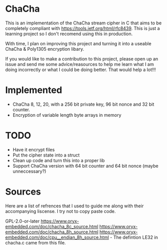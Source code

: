 # ChaCha
This is an implementation of the ChaCha stream cipher in C that aims to be completely compliant with https://tools.ietf.org/html/rfc8439. This is just a learning project so I don't recomend using this in production.

With time, I plan on improving this project and turning it into a useable ChaCha & Poly1305 encryption libary.

If you would like to make a contribution to this project, please open up an issue and send me some advice/reasources to help me learn what I am doing incorrectly or what I could be doing better. That would help a lot!!!

# Implemented
* ChaCha 8, 12, 20, with a 256 bit private key, 96 bit nonce and 32 bit counter.
* Encryption of variable length byte arrays in memory 

# TODO
* Have it encrypt files
* Put the cipher state into a struct
* Clean up code and turn this into a proper lib
* Support ChaCha version with 64 bit counter and 64 bit nonce (maybe unneccessary?)

# Sources
Here are a list of refrences that I used to guide me along with their accompanying liscense. I try not to copy paste code.

GPL-2.0-or-later
https://www.oryx-embedded.com/doc/chacha_8c_source.html
https://www.oryx-embedded.com/doc/chacha_8h_source.html
https://www.oryx-embedded.com/doc/cpu__endian_8h_source.html - The defintion LE32 in chacha.c came from this file.
